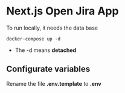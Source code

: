 # Next.js Open Jira App

To run locally, it needs the data base

```
docker-compose up -d
```

- The -d means **detached**

## Configurate variables

Rename the file __.env.template__ to __.env__